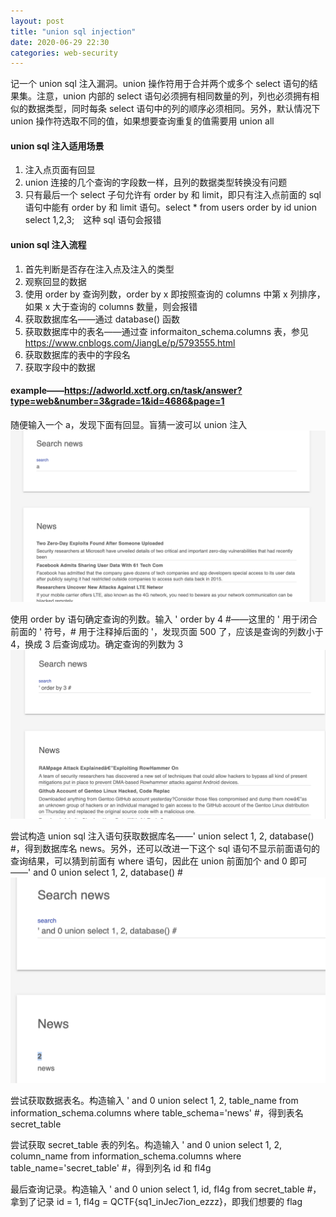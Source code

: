 ```yaml
---
layout: post
title: "union sql injection"
date: 2020-06-29 22:30
categories: web-security
---
```


记一个 union sql 注入漏洞。union 操作符用于合并两个或多个 select 语句的结果集。注意，union 内部的 select 语句必须拥有相同数量的列，列也必须拥有相似的数据类型，同时每条 select 语句中的列的顺序必须相同。另外，默认情况下 union 操作符选取不同的值，如果想要查询重复的值需要用 union all

#### union sql 注入适用场景

1. 注入点页面有回显
2. union 连接的几个查询的字段数一样，且列的数据类型转换没有问题
3. 只有最后一个 select 子句允许有 order by 和 limit，即只有注入点前面的 sql 语句中能有 order by 和 limit 语句。select * from users order by id union select 1,2,3; 这种 sql 语句会报错

#### union sql 注入流程

1. 首先判断是否存在注入点及注入的类型
2. 观察回显的数据
3. 使用 order by 查询列数，order by x 即按照查询的 columns 中第 x 列排序，如果 x 大于查询的 columns 数量，则会报错
4. 获取数据库名——通过 database() 函数
5. 获取数据库中的表名——通过查 informaiton_schema.columns 表，参见 https://www.cnblogs.com/JiangLe/p/5793555.html
6. 获取数据库的表中的字段名
7. 获取字段中的数据

#### example——https://adworld.xctf.org.cn/task/answer?type=web&number=3&grade=1&id=4686&page=1

随便输入一个 a，发现下面有回显。盲猜一波可以 union 注入![union-sql-injection-1](/images/union-sql-injection-1.png)

使用 order by 语句确定查询的列数。输入 ' order by 4 #——这里的 ' 用于闭合前面的 ' 符号，# 用于注释掉后面的 '，发现页面 500 了，应该是查询的列数小于 4，换成 3 后查询成功。确定查询的列数为 3![union-sql-injection-2](/images/union-sql-injection-2.png)

尝试构造 union sql 注入语句获取数据库名——' union select 1, 2, database() #，得到数据库名 news。另外，还可以改进一下这个 sql 语句不显示前面语句的查询结果，可以猜到前面有 where 语句，因此在 union 前面加个 and 0 即可——' and 0 union select 1, 2, database() #![union-sql-injection-3](/images/union-sql-injection-3.png)

尝试获取数据表名。构造输入 ' and 0 union select 1, 2, table_name from information_schema.columns where table_schema='news' #，得到表名 secret_table

尝试获取 secret_table 表的列名。构造输入 ' and 0 union select 1, 2, column_name from information_schema.columns where table_name='secret_table' #，得到列名 id 和 fl4g

最后查询记录。构造输入 ' and 0 union select 1, id, fl4g from secret_table #，拿到了记录 id = 1, fl4g = QCTF{sq1_inJec7ion_ezzz}，即我们想要的 flag


